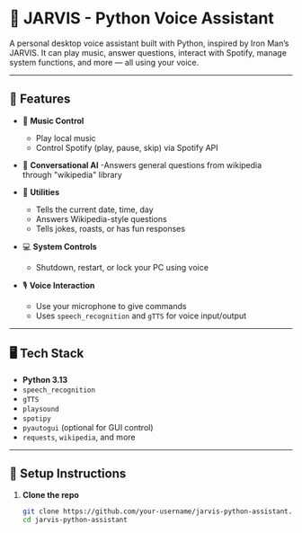 # 🧠 JARVIS - Python Voice Assistant

A personal desktop voice assistant built with Python, inspired by Iron Man’s JARVIS. It can play music, answer questions, interact with Spotify, manage system functions, and more — all using your voice.

---

## 🔧 Features

- 🎵 **Music Control**
  - Play local music
  - Control Spotify (play, pause, skip) via Spotify API

- 🤖 **Conversational AI**
  -Answers general questions from wikipedia through "wikipedia" library
- 📅 **Utilities**
  - Tells the current date, time, day
  - Answers Wikipedia-style questions
  - Tells jokes, roasts, or has fun responses

- 💻 **System Controls**
  - Shutdown, restart, or lock your PC using voice

- 🎙️ **Voice Interaction**
  - Use your microphone to give commands
  - Uses `speech_recognition` and `gTTS` for voice input/output

---

## 🖥️ Tech Stack

- **Python 3.13**
- `speech_recognition`
- `gTTS`
- `playsound`
- `spotipy`
- `pyautogui` (optional for GUI control)
- `requests`, `wikipedia`, and more

---

## 🚀 Setup Instructions

1. **Clone the repo**
   ```bash
   git clone https://github.com/your-username/jarvis-python-assistant.git
   cd jarvis-python-assistant
